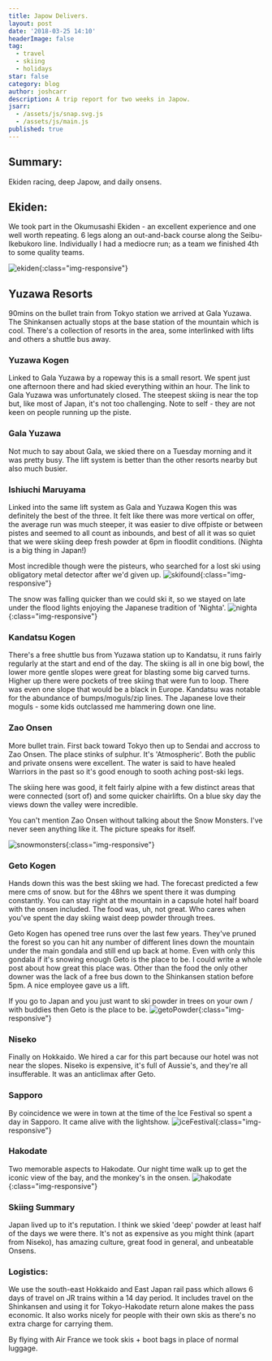 ```yaml
---
title: Japow Delivers.
layout: post
date: '2018-03-25 14:10'
headerImage: false
tag:
  - travel
  - skiing
  - holidays
star: false
category: blog
author: joshcarr
description: A trip report for two weeks in Japow.
jsarr:
  - /assets/js/snap.svg.js
  - /assets/js/main.js
published: true
---
```


## Summary:

Ekiden racing, deep Japow, and daily onsens.

## Ekiden:

We took part in the Okumusashi Ekiden - an excellent experience and one well worth repeating. 6 legs along an out-and-back course along the Seibu-Ikebukoro line. Individually I had a mediocre run; as a team we finished 4th to some quality teams. 

![ekiden](/assets/images/japan/ekiden.jpg){:class="img-responsive"}

## Yuzawa Resorts

90mins on the bullet train from Tokyo station we arrived at Gala Yuzawa. The Shinkansen actually stops at the base station of the mountain which is cool. There's a collection of resorts in the area, some interlinked with lifts and others a shuttle bus away.

### Yuzawa Kogen

Linked to Gala Yuzawa by a ropeway this is a small resort. We spent just one afternoon there and had skied everything within an hour. The link to Gala Yuzawa was unfortunately closed. The steepest skiing is near the top but, like most of Japan, it's not too challenging. Note to self - they are not keen on people running up the piste.

### Gala Yuzawa

Not much to say about Gala, we skied there on a Tuesday morning and it was pretty busy. The lift system is better than the other resorts nearby but also much busier.

### Ishiuchi Maruyama

Linked into the same lift system as Gala and Yuzawa Kogen this was definitely the best of the three. It felt like there was more vertical on offer, the average run was much steeper, it was easier to dive offpiste or between pistes and seemed to all count as inbounds, and best of all it was so quiet that we were skiing deep fresh powder at 6pm in floodlit conditions. (Nighta is a big thing in Japan!)

Most incredible though were the pisteurs, who searched for a lost ski using obligatory metal detector after we'd given up. 
![skifound](/assets/images/japan/skifound.jpg){:class="img-responsive"}

The snow was falling quicker than we could ski it, so we stayed on late under the flood lights enjoying the Japanese tradition of 'Nighta'.
![nighta](/assets/images/japan/nighta.jpg){:class="img-responsive"}

### Kandatsu Kogen

There's a free shuttle bus from Yuzawa station up to Kandatsu, it runs fairly regularly at the start and end of the day. The skiing is all in one big bowl, the lower more gentle slopes were great for blasting some big carved turns. Higher up there were pockets of tree skiing that were fun to loop. There was even one slope that would be a black in Europe.
Kandatsu was notable for the abundance of bumps/moguls/zip lines. The Japanese love their moguls - some kids outclassed me hammering down one line.


### Zao Onsen

More bullet train. First back toward Tokyo then up to Sendai and accross to Zao Onsen. The place stinks of sulphur. It's 'Atmospheric'. Both the public and private onsens were excellent. The water is said to have healed Warriors in the past so it's good enough to sooth aching post-ski legs.

The skiing here was good, it felt fairly alpine with a few distinct areas that were connected (sort of) and some quicker chairlifts. On a blue sky day the views down the valley were incredible.

You can't mention Zao Onsen without talking about the Snow Monsters. I've never seen anything like it. The picture speaks for itself.

![snowmonsters](/assets/images/japan/snowmonster.jpg){:class="img-responsive"}


### Geto Kogen

Hands down this was the best skiing we had. The forecast predicted a few mere cms of snow. but for the 48hrs we spent there it was dumping constantly. You can stay right at the mountain in a capsule hotel half board with the onsen included. The food was, uh, not great. Who cares when you've spent the day skiing waist deep powder through trees.

Geto Kogen has opened tree runs over the last few years. They've pruned the forest so you can hit any number of different lines down the mountain under the main gondala and still end up back at home. Even with only this gondala if it's snowing enough Geto is the place to be. I could write a whole post about how great this place was. Other than the food the only other downer was the lack of a free bus down to the Shinkansen station before 5pm. A nice employee gave us a lift.

If you go to Japan and you just want to ski powder in trees on your own / with buddies then Geto is the place to be.
![getoPowder](/assets/images/japan/getoPow.jpg){:class="img-responsive"}


### Niseko

Finally on Hokkaido. We hired a car for this part because our hotel was not near the slopes. Niseko is expensive, it's full of Aussie's, and they're all insufferable. It was an anticlimax after Geto.

### Sapporo

By coincidence we were in town at the time of the Ice Festival so spent a day in Sapporo. It came alive with the lightshow.
![iceFestival](/assets/images/japan/IceFestival.jpg){:class="img-responsive"}

### Hakodate

Two memorable aspects to Hakodate. Our night time walk up to get the iconic view of the bay, and the monkey's in the onsen.
![hakodate](/assets/images/japan/Hakodate.jpg){:class="img-responsive"}



### Skiing Summary

Japan lived up to it's reputation. I think we skied 'deep' powder at least half of the days we were there. It's not as expensive as you might think (apart from Niseko), has amazing culture, great food in general, and unbeatable Onsens.

### Logistics:

We use the south-east Hokkaido and East Japan rail pass which allows 6 days of travel on JR trains within a 14 day period. It includes travel on the Shinkansen and using it for Tokyo-Hakodate return alone makes the pass economic. It also works nicely for people with their own skis as there's no extra charge for carrying them.

By flying with Air France we took skis + boot bags in place of normal luggage.

